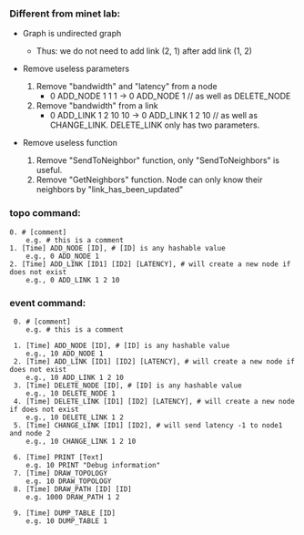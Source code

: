 ### Different from minet lab:
- Graph is undirected graph
    - Thus: we do not need to add link (2, 1) after add link (1, 2)
- Remove useless parameters
    1. Remove "bandwidth" and "latency" from a node
        - 0 ADD_NODE 1 1 1 -> 0 ADD_NODE 1 // as well as DELETE_NODE
    2. Remove "bandwidth" from a link
        - 0 ADD_LINK 1 2 10 10 -> 0 ADD_LINK 1 2 10  // as well as CHANGE_LINK. DELETE_LINK only has two parameters.

- Remove useless function
    1. Remove "SendToNeighbor" function, only "SendToNeighbors" is useful.
    2. Remove "GetNeighbors" function. Node can only know their neighbors by "link_has_been_updated"


### topo command:
    0. # [comment]
        e.g. # this is a comment
    1. [Time] ADD_NODE [ID], # [ID] is any hashable value
        e.g., 0 ADD_NODE 1
    2. [Time] ADD_LINK [ID1] [ID2] [LATENCY], # will create a new node if does not exist
        e.g., 0 ADD_LINK 1 2 10

### event command:
     0. # [comment]
        e.g. # this is a comment

     1. [Time] ADD_NODE [ID], # [ID] is any hashable value
        e.g., 10 ADD_NODE 1
     2. [Time] ADD_LINK [ID1] [ID2] [LATENCY], # will create a new node if does not exist
        e.g., 10 ADD_LINK 1 2 10
     3. [Time] DELETE_NODE [ID], # [ID] is any hashable value
        e.g., 10 DELETE_NODE 1
     4. [Time] DELETE_LINK [ID1] [ID2] [LATENCY], # will create a new node if does not exist
        e.g., 10 DELETE_LINK 1 2
     5. [Time] CHANGE_LINK [ID1] [ID2], # will send latency -1 to node1 and node 2
        e.g., 10 CHANGE_LINK 1 2 10

     6. [Time] PRINT [Text]
        e.g. 10 PRINT "Debug information"
     7. [Time] DRAW_TOPOLOGY
        e.g. 10 DRAW_TOPOLOGY
     8. [Time] DRAW_PATH [ID] [ID]
        e.g. 1000 DRAW_PATH 1 2

     9. [Time] DUMP_TABLE [ID]
        e.g. 10 DUMP_TABLE 1

